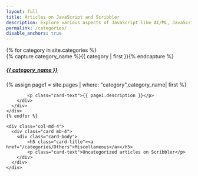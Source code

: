 ```yaml
---
layout: full
title: Articles on JavaScript and Scribbler
description: Explore various aspects of JavaScript like AI/ML, JavaScript features, Functional Programming, XR, Financial and Scientific calculations, Decentralization, and DataScience.
permalink: /categories/
disable_anchors: true
---
```

<div class="container">
  <div class="row">
    {% for category in site.categories %}
    <div class="col-md-4">
      <div class="card mb-4">
        <div class="card-body">
            {% capture category_name %}{{ category | first }}{% endcapture %}
          <h5 class="card-title"><a href="/categories/{{category_name}}">{{ category_name }}</a></h5>
          {% assign page1 = site.pages | where: "category",category_name| first %}

            <p class="card-text">{{ page1.description }}</p>
        </div>
      </div>
    </div>
    {% endfor %}

    <div class="col-md-4">
      <div class="card mb-4">
        <div class="card-body">
            <h5 class="card-title"><a href="/categories/Others">Miscellaneous</a></h5>
            <p class="card-text">Uncategorized articles on Scribbler</p>
        </div>
      </div>
    </div>
    
  </div>
</div>




     

